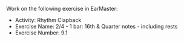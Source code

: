 Work on the following exercise in EarMaster:
- Activity: Rhythm Clapback
- Exercise Name: 2/4 - 1 bar: 16th & Quarter notes - including rests
- Exercise Number: 9.1
